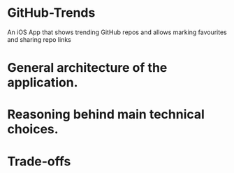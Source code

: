 # GitHub-Trends
An iOS App that shows trending GitHub repos and allows marking favourites and sharing repo links


# General architecture of the application.


# Reasoning behind main technical choices.


# Trade-offs

